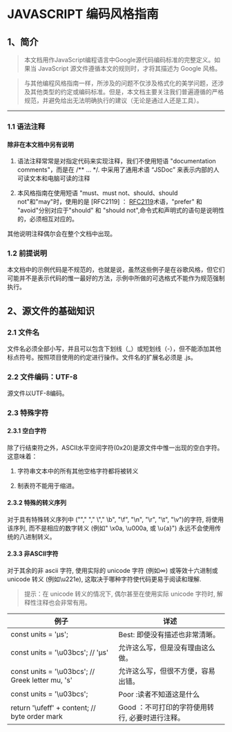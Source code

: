 # JAVASCRIPT 编码风格指南

## 1、简介

>本文档用作JavaScript编程语言中Google源代码编码标准的完整定义。如果当 JavaScript 源文件遵循本文的规则时，才将其描述为 Google 风格。

>与其他编程风格指南一样，所涉及的问题不仅涉及格式化的美学问题，还涉及其他类型的约定或编码标准。但是，本文档主要关注我们普遍遵循的严格规范，并避免给出无法明确执行的建议（无论是通过人还是工具）。

------------


### 1.1 语法注释

   #### 除非在本文档中另有说明

   1. 语法注释常常是对指定代码来实现注释，我们不使用短语 "documentation comments"，而是在 /** … */. 中采用了通用术语 “JSDoc” 来表示内部的人可读文本和电脑可读的注释 

   2. 本风格指南在使用短语 "must、must not、should、should not"和"may"时，使用的是 [RFC2119] ：   [RFC2119](https://tools.ietf.org/html/rfc2119  "RFC2119")术语，"prefer" 和 "avoid"分别对应于"should" 和 "should not",命令式和声明式的语句是说明性的，必须相互对应的。

 其他说明注释偶尔会在整个文档中出现。

### 1.2 前提说明

   本文档中的示例代码是不规范的，也就是说，虽然这些例子是在谷歌风格，但它们可能并不是表示代码的惟一最好的方法，示例中所做的可选格式不能作为规范强制执行。


##  2、源文件的基础知识

###  2.1 文件名

  文件名必须全部小写，并且可以包含下划线（_）或短划线（-），但不能添加其他标点符号。按照项目使用的约定进行操作。文件名的扩展名必须是 .js。

### 2.2 文件编码：UTF-8

源文件以UTF-8编码。

### 2.3 特殊字符

#### 2.3.1 空白字符

  除了行结束符之外，ASCII水平空间字符(0x20)是源文件中惟一出现的空白字符。这意味着：

  1. 字符串文本中的所有其他空格字符都将被转义

  2. 制表符不能用于缩进。

#### 2.3.2 特殊的转义序列

对于具有特殊转义序列中  ("\"," \"," \\"," \b", "\f", "\n", "\r", "\t", "\v")的字符, 将使用该序列, 而不是相应的数字转义 (例如" \x0a, \u000a, 或 \u{a}") 永远不会使用传统的八进制转义。

#### 2.3.3 非ASCII字符

对于其余的非 ascii 字符, 使用实际的 unicode 字符 (例如∞) 或等效十六进制或 unicode 转义 (例如\u221e), 这取决于哪种字符使代码更易于阅读和理解.

> 提示：在 unicode 转义的情况下, 偶尔甚至在使用实际 unicode 字符时, 解释性注释也会非常有用。


例子  | 详述
------------- | -------------
const units = 'μs';  | Best: 即使没有描述也非常清晰。
const units = '\u03bcs'; // 'μs' | 允许这么写，但是没有理由这么做。
const units = '\u03bcs'; // Greek letter mu, 's'  | 允许这么写，但很不方便，容易出错。
const units = '\u03bcs'; | Poor :读者不知道这是什么
return '\ufeff' + content; // byte order mark |  Good ：不可打印的字符使用转行, 必要时进行注释。